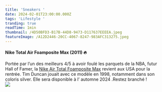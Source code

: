 ```yaml
---
title: 'Sneakers '
date: 2024-02-01T23:00:00.000Z
tags: 'Lifestyle '
tranding: true
readTime: 1min
thumbnail: /4D50BFD3-B17B-44D8-9473-D117637EEEEA.jpeg
featureImage: /A12D2446-20CC-4067-8247-983AFC313275.jpeg
---
```


#### Nike Total Air Foamposite Max (2011) 🔥

Portée par l’un des meilleurs 4/5 à avoir foulé les parquets de la NBA, futur Hall of Famer, la [Nike Air Total Foamposite Max](https://www.sneakers.fr/basket/nike-air-total-foamposite-max%20) revient aux USA pour la rentrée. Tim Duncan jouait avec ce modèle en 1998, notamment dans son coloris silver. Elle sera disponible à l’ automne  2024 .Restez branché ! \
![](/2FFCB73A-6D2F-4627-99D2-5FCE887FE8EC.jpeg)
